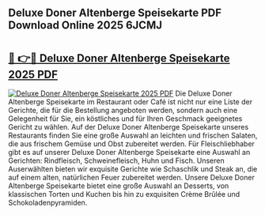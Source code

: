 ## Deluxe Doner Altenberge Speisekarte PDF Download Online 2025 6JCMJ

# <h2><a href="http://gc7v4w.nevu.top/?p=Deluxe+Doner+Altenberge+Speisekarte">🔗 👉🔴 Deluxe Doner Altenberge Speisekarte 2025 PDF</a></h2>

[![Deluxe Doner Altenberge Speisekarte 2025 PDF](https://i.imgur.com/dBaPXMq.png)](http://gc7v4w.nevu.top/?p=Deluxe+Doner+Altenberge+Speisekarte)
Die Deluxe Doner Altenberge Speisekarte im Restaurant oder Café ist nicht nur eine Liste der Gerichte, die für die Bestellung angeboten werden, sondern auch eine Gelegenheit für Sie, ein köstliches und für Ihren Geschmack geeignetes Gericht zu wählen. Auf der Deluxe Doner Altenberge Speisekarte unseres Restaurants finden Sie eine große Auswahl an leichten und frischen Salaten, die aus frischem Gemüse und Obst zubereitet werden. Für Fleischliebhaber gibt es auf unserer Deluxe Doner Altenberge Speisekarte eine Auswahl an Gerichten: Rindfleisch, Schweinefleisch, Huhn und Fisch. Unseren Auserwählten bieten wir exquisite Gerichte wie Schaschlik und Steak an, die auf einem alten, natürlichen Feuer zubereitet werden. Unsere Deluxe Doner Altenberge Speisekarte bietet eine große Auswahl an Desserts, von klassischen Torten und Kuchen bis hin zu exquisiten Crème Brûlée und Schokoladenpyramiden.
